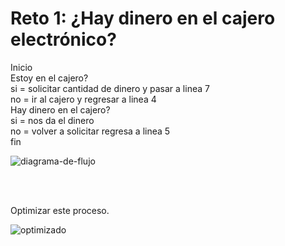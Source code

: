 # Reto 1: ¿Hay dinero en el cajero electrónico?

Inicio  
Estoy en el cajero?  
si = solicitar cantidad de dinero y pasar a linea 7  
no = ir al cajero y regresar a linea 4  
Hay dinero en el cajero?  
si = nos da el dinero  
no = volver a solicitar regresa a linea 5  
fin  

![diagrama-de-flujo](imagenes/Untitled%201.webp)

<br>
<br>

Optimizar este proceso.

![optimizado](imagenes/cajero.webp)
